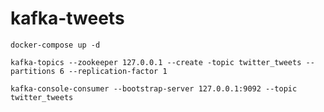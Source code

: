 # kafka-tweets

`docker-compose up -d`

`kafka-topics --zookeeper 127.0.0.1 --create -topic twitter_tweets --partitions 6 --replication-factor 1`

`kafka-console-consumer --bootstrap-server 127.0.0.1:9092 --topic twitter_tweets`
